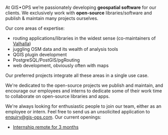 At GIS • OPS we’re passionately developing **geospatial software** for our clients. We exclusively work with **open-source** libraries/software and publish & maintain many projects ourselves.

Our core areas of expertise:

- routing applications/libraries in the widest sense (co-maintainers of [Valhalla](https://github.com/valhalla/valhalla))
- juggling OSM data and its wealth of analysis tools
- QGIS plugin development
- PostgreSQL/PostGIS/pgRouting
- web development, obviously often with maps

Our preferred projects integrate all these areas in a single use case. 

We're dedicated to the open-source projects we publish and maintain, and encourage our employees and interns to dedicate some of their work time to collaborate on open-source libraries and apps.

We're always looking for enthusiastic people to join our team, either as an employee or intern. Feel free to send us an unsolicited application to enquiry@gis-ops.com. Our current openings:

- [Internship remote for 3 months](http://gis-ops.com/wp-content/uploads/2023/02/Internship_2023.pdf)
